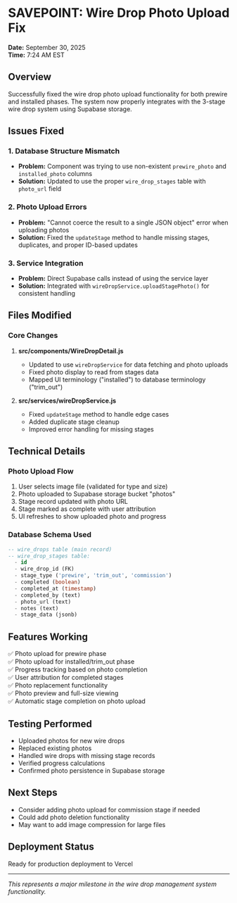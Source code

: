 # SAVEPOINT: Wire Drop Photo Upload Fix
**Date:** September 30, 2025  
**Time:** 7:24 AM EST

## Overview
Successfully fixed the wire drop photo upload functionality for both prewire and installed phases. The system now properly integrates with the 3-stage wire drop system using Supabase storage.

## Issues Fixed

### 1. Database Structure Mismatch
- **Problem:** Component was trying to use non-existent `prewire_photo` and `installed_photo` columns
- **Solution:** Updated to use the proper `wire_drop_stages` table with `photo_url` field

### 2. Photo Upload Errors
- **Problem:** "Cannot coerce the result to a single JSON object" error when uploading photos
- **Solution:** Fixed the `updateStage` method to handle missing stages, duplicates, and proper ID-based updates

### 3. Service Integration
- **Problem:** Direct Supabase calls instead of using the service layer
- **Solution:** Integrated with `wireDropService.uploadStagePhoto()` for consistent handling

## Files Modified

### Core Changes
1. **src/components/WireDropDetail.js**
   - Updated to use `wireDropService` for data fetching and photo uploads
   - Fixed photo display to read from stages data
   - Mapped UI terminology ("installed") to database terminology ("trim_out")

2. **src/services/wireDropService.js**
   - Fixed `updateStage` method to handle edge cases
   - Added duplicate stage cleanup
   - Improved error handling for missing stages

## Technical Details

### Photo Upload Flow
1. User selects image file (validated for type and size)
2. Photo uploaded to Supabase storage bucket "photos"
3. Stage record updated with photo URL
4. Stage marked as complete with user attribution
5. UI refreshes to show uploaded photo and progress

### Database Schema Used
```sql
-- wire_drops table (main record)
-- wire_drop_stages table:
  - id
  - wire_drop_id (FK)
  - stage_type ('prewire', 'trim_out', 'commission')
  - completed (boolean)
  - completed_at (timestamp)
  - completed_by (text)
  - photo_url (text)
  - notes (text)
  - stage_data (jsonb)
```

## Features Working
✅ Photo upload for prewire phase  
✅ Photo upload for installed/trim_out phase  
✅ Progress tracking based on photo completion  
✅ User attribution for completed stages  
✅ Photo replacement functionality  
✅ Photo preview and full-size viewing  
✅ Automatic stage completion on photo upload  

## Testing Performed
- Uploaded photos for new wire drops
- Replaced existing photos
- Handled wire drops with missing stage records
- Verified progress calculations
- Confirmed photo persistence in Supabase storage

## Next Steps
- Consider adding photo upload for commission stage if needed
- Could add photo deletion functionality
- May want to add image compression for large files

## Deployment Status
Ready for production deployment to Vercel

---
*This represents a major milestone in the wire drop management system functionality.*

